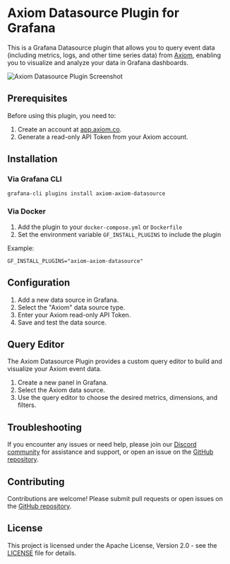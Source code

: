 # Axiom Datasource Plugin for Grafana

This is a Grafana Datasource plugin that allows you to query event data (including metrics, logs, and other time series data) from [Axiom](https://www.axiom.co), enabling you to visualize and analyze your data in Grafana dashboards.

![Axiom Datasource Plugin Screenshot](https://path/to/screenshot.png)

## Prerequisites

Before using this plugin, you need to:

1. Create an account at [app.axiom.co](https://app.axiom.co).
2. Generate a read-only API Token from your Axiom account.

## Installation

### Via Grafana CLI

```
grafana-cli plugins install axiom-axiom-datasource
```

### Via Docker

1. Add the plugin to your `docker-compose.yml` or `Dockerfile`
2. Set the environment variable `GF_INSTALL_PLUGINS` to include the plugin

Example:

```
GF_INSTALL_PLUGINS="axiom-axiom-datasource"
```

## Configuration

1. Add a new data source in Grafana.
2. Select the "Axiom" data source type.
3. Enter your Axiom read-only API Token.
4. Save and test the data source.

## Query Editor

The Axiom Datasource Plugin provides a custom query editor to build and visualize your Axiom event data.

1. Create a new panel in Grafana.
2. Select the Axiom data source.
3. Use the query editor to choose the desired metrics, dimensions, and filters.

## Troubleshooting

If you encounter any issues or need help, please join our [Discord community](https://axiom.co/discord) for assistance and support, or open an issue on the [GitHub repository](https://github.com/axiomhq/axiom-grafana/issues).

## Contributing

Contributions are welcome! Please submit pull requests or open issues on the [GitHub repository](https://github.com/axiomhq/axiom-grafana).

## License

This project is licensed under the Apache License, Version 2.0 - see the [LICENSE](LICENSE) file for details.
